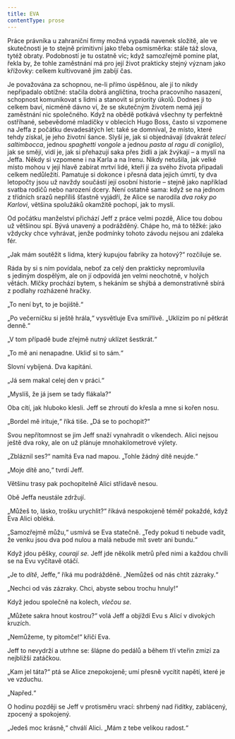 ```yaml
---
title: EVA
contentType: prose
---
```


<section>

Práce právníka u zahraniční firmy možná vypadá navenek složitě, ale ve skutečnosti je to stejně primitivní jako třeba osmisměrka: stále táž slova, tytéž obraty. Podobností je tu ostatně víc; když samozřejmě pomine plat, řekla by, že tohle zaměstnání má pro její život prakticky stejný význam jako křížovky: celkem kultivovaně jím zabíjí čas.

Je považována za schopnou, ne-li přímo úspěšnou, ale jí to nikdy nepřipadalo obtížné: stačila dobrá angličtina, trocha pracovního nasazení, schopnost komunikovat s lidmi a stanovit si priority úkolů. Dodnes ji to celkem baví, nicméně dávno ví, že se skutečným životem nemá její zaměstnání nic společného. Když na obědě potkává všechny ty perfektně ostříhané, sebevědomé mladíčky v oblecích Hugo Boss, často si vzpomene na Jeffa z počátku devadesátých let: také se domníval, že místo, které tehdy získal, je jeho životní šance. Slyší je, jak si objednávají (dvakrát _telecí saltimbocca_, jednou _spaghetti vongole_ a jednou _pasta al ragu di coniglio_), jak se smějí, vidí je, jak si přehazují saka přes židli a jak žvýkají – a myslí na Jeffa. Někdy si vzpomene i na Karla a na Irenu. Nikdy netušila, jak velké místo mohou v její hlavě zabírat mrtví lidé, kteří jí za svého života připadali celkem nedůležití. Pamatuje si dokonce i přesná data jejich úmrtí, ty dva letopočty jsou už navždy součástí její osobní historie – stejně jako například svatba rodičů nebo narození dcery. Není ostatně sama: když se na jednom z třídních srazů nepříliš šťastně vyjádří, že Alice se narodila _dva roky po Karlovi_, většina spolužáků okamžitě pochopí, jak to myslí.

</section>

<section>

Od počátku manželství přichází Jeff z práce velmi pozdě, Alice tou dobou už většinou spí. Bývá unavený a podrážděný. Chápe ho, má to těžké: jako vždycky chce vyhrávat, jenže podmínky tohoto závodu nejsou ani zdaleka fér.

„Jak mám soutěžit s lidma, který kupujou fabriky za hotový?“ rozčiluje se.

Ráda by si s ním povídala, neboť za celý den prakticky nepromluvila s jediným dospělým, ale on jí odpovídá jen velmi neochotně, v holých větách. Mlčky prochází bytem, s hekáním se shýbá a demonstrativně sbírá z podlahy rozházené hračky.

„To není byt, to je bojiště.“

„Po večerníčku si ještě hrála,“ vysvětluje Eva smířlivě. „Uklízím po ní pětkrát denně.“

„V tom případě bude zřejmě nutný uklízet šestkrát.“

„To mě ani nenapadne. Ukliď si to sám.“

Slovní vybíjená. Dva kapitáni.

„Já sem makal celej den v práci.“

„Myslíš, že já jsem se tady flákala?“

Oba cítí, jak hluboko klesli. Jeff se zhroutí do křesla a mne si kořen nosu.

„Bordel mě irituje,“ říká tiše. „Dá se to pochopit?“

</section>

<section>

Svou nepřítomnost se jim Jeff snaží vynahradit o víkendech. Alici nejsou ještě dva roky, ale on už plánuje mnohakilometrové výlety.

„Zbláznil ses?“ namítá Eva nad mapou. „Tohle žádný dítě neujde.“

„Moje dítě ano,“ tvrdí Jeff.

Většinu trasy pak pochopitelně Alici střídavě nesou.

</section>

<section>

Obě Jeffa neustále zdržují.

„Můžeš to, lásko, trošku urychlit?“ říkává nespokojeně téměř pokaždé, když Eva Alici obléká.

„Samozřejmě můžu,“ usmívá se Eva statečně. „Tedy pokud ti nebude vadit, že venku jsou dva pod nulou a malá nebude mít svetr ani bundu.“

Když jdou pěšky, _courají se._ Jeff jde několik metrů před nimi a každou chvíli se na Evu vyčítavě otáčí.

„Je to _dítě_, Jeffe,“ říká mu podrážděně. „Nemůžeš od nás chtít zázraky.“

„Nechci od vás zázraky. Chci, abyste sebou trochu hnuly!“

Když jedou společně na kolech, _vlečou se._

„Můžete sakra hnout kostrou?“ volá Jeff a objíždí Evu s Alicí v divokých kruzích.

„Nemůžeme, ty pitomče!“ křičí Eva.

Jeff to nevydrží a utrhne se: šlápne do pedálů a během tří vteřin zmizí za nejbližší zatáčkou.

„Kam jel táta?“ ptá se Alice znepokojeně; umí přesně vycítit napětí, které je ve vzduchu.

„Napřed.“

O hodinu později se Jeff v protisměru vrací: shrbený nad řidítky, zablácený, zpocený a spokojený.

„Jedeš moc krásně,“ chválí Alici. „Mám z tebe velikou radost.“

</section>
